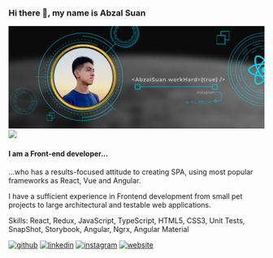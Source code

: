 ### Hi there 👋, my name is Abzal Suan

<img src="./AbzalSuanBanner.png" />
<img src="https://www.codewars.com/users/AbzalSuan/badges/large" />

#### I am a Front-end developer...
 ...who has a results-focused attitude to creating SPA, using most popular frameworks as React, Vue and Angular.
 
I have a sufficient experience in Frontend development from small pet projects to large architectural and testable web applications.


Skills: React, Redux, JavaScript, TypeScript, HTML5, CSS3, Unit Tests, SnapShot, Storybook, Angular, Ngrx, Angular Material



[<img src='https://cdn.jsdelivr.net/npm/simple-icons@3.0.1/icons/github.svg' alt='github' height='40'>](https://github.com/https://github.com/hj-abzal)  [<img src='https://cdn.jsdelivr.net/npm/simple-icons@3.0.1/icons/linkedin.svg' alt='linkedin' height='40'>](https://www.linkedin.com/in/https://www.linkedin.com/in/abzal-suan//)  [<img src='https://cdn.jsdelivr.net/npm/simple-icons@3.0.1/icons/instagram.svg' alt='instagram' height='40'>](https://www.instagram.com/https://www.instagram.com/hj_abzal//)  [<img src='https://cdn.jsdelivr.net/npm/simple-icons@3.0.1/icons/icloud.svg' alt='website' height='40'>](https://hj-abzal.github.io/my-portfolio/)  

